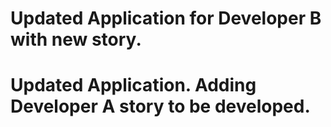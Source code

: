
# Updated Application for Developer B with new story.

# Updated Application. Adding Developer A story to be developed.

